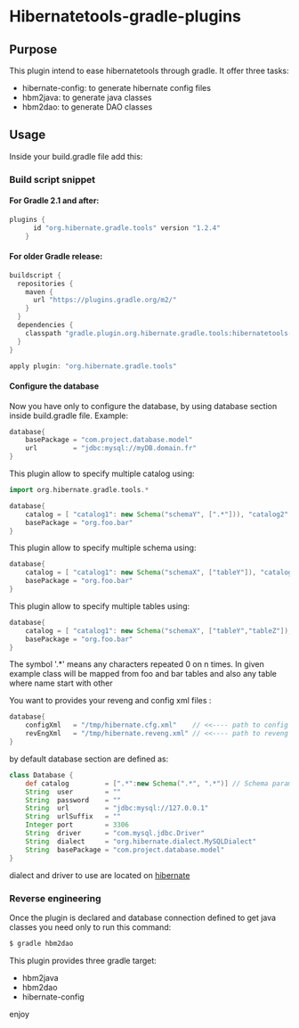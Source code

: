 # Hibernatetools-gradle-plugins

## Purpose

This plugin intend to ease hibernatetools through gradle. It offer three tasks:
- hibernate-config: to generate hibernate config files
- hbm2java: to generate java classes
- hbm2dao: to generate DAO classes

## Usage

Inside your build.gradle file add this:

### Build script snippet

#### For Gradle 2.1 and after:
```groovy
plugins {
      id "org.hibernate.gradle.tools" version "1.2.4"
    }
```
#### For older Gradle release:
```groovy
buildscript {
  repositories {
    maven {
      url "https://plugins.gradle.org/m2/"
    }
  }
  dependencies {
    classpath "gradle.plugin.org.hibernate.gradle.tools:hibernatetools-gradle-plugin:1.2.4"
  }
}

apply plugin: "org.hibernate.gradle.tools"
```


#### Configure the database

Now you have only to configure the database, by using database section inside build.gradle file.
Example:

```groovy
database{
    basePackage = "com.project.database.model"
    url         = "jdbc:mysql://myDB.domain.fr"
}
```

This plugin allow to specify multiple catalog using:


```groovy
import org.hibernate.gradle.tools.*

database{
    catalog = [ "catalog1": new Schema("schemaY", [".*"])), "catalog2": new Schema("schemaX", [".*"]) ]
    basePackage = "org.foo.bar"
}
```

This plugin allow to specify multiple schema using:

```groovy
database{
    catalog = [ "catalog1": new Schema("schemaX", ["tableY"]), "catalog2": new Schema("schemaY", [".*"]) ]
    basePackage = "org.foo.bar"
}

```

This plugin allow to specify multiple tables using:

```groovy
database{
    catalog = [ "catalog1": new Schema("schemaX", ["tableY","tableZ"]), "catalog2": new Schema("schemaY", [".*"]) ]
    basePackage = "org.foo.bar"
}

```

The symbol '.*' means any characters repeated 0 on n times. In given example class will be mapped from foo and bar  tables and also any table where name start with other


You want to provides your reveng and config xml files :


```groovy
database{
    configXml   = "/tmp/hibernate.cfg.xml"    // <<---- path to config file
    revEngXml   = "/tmp/hibernate.reveng.xml" // <<---- path to reveng file
}
```

by default database section are defined as:

```groovy
class Database {
    def catalog         = [".*":new Schema(".*", ".*")] // Schema parameter are: schema pattern name, table pattern name
    String  user        = ""
    String  password    = ""
    String  url         = "jdbc:mysql://127.0.0.1"
    String  urlSuffix   = ""
    Integer port        = 3306
    String  driver      = "com.mysql.jdbc.Driver"
    String  dialect     = "org.hibernate.dialect.MySQLDialect"
    String  basePackage = "com.project.database.model"
}
```


dialect and driver to use are located on [hibernate](http://www.tutorialspoint.com/hibernate/hibernate_configuration.htm])

### Reverse engineering

Once the plugin is declared and database connection defined to get java classes you need only to run this command:

```bash
$ gradle hbm2dao
```

This plugin provides three gradle target:
- hbm2java
- hbm2dao
- hibernate-config

enjoy
